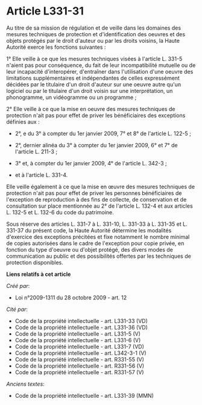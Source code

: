 # Article L331-31

Au titre de sa mission de régulation et de veille dans les domaines des mesures techniques de protection et d'identification
des oeuvres et des objets protégés par le droit d'auteur ou par les droits voisins, la Haute Autorité exerce les fonctions
suivantes : 

1° Elle veille à ce que les mesures techniques visées à l'article L. 331-5 n'aient pas pour conséquence, du fait de leur
incompatibilité mutuelle ou de leur incapacité d'interopérer, d'entraîner dans l'utilisation d'une oeuvre des limitations
supplémentaires et indépendantes de celles expressément décidées par le titulaire d'un droit d'auteur sur une oeuvre autre
qu'un logiciel ou par le titulaire d'un droit voisin sur une interprétation, un phonogramme, un vidéogramme ou un
programme ; 

2° Elle veille à ce que la mise en oeuvre des mesures techniques de protection n'ait pas pour effet de priver les
bénéficiaires des exceptions définies aux :

- 2°, e du 3° à compter du 1er janvier 2009, 7° et 8° de l'article L. 122-5 ;

- 2°, dernier alinéa du 3° à compter du 1er janvier 2009, 6° et 7° de l'article L. 211-3 ;

- 3° et, à compter du 1er janvier 2009, 4° de l'article L. 342-3 ;

- et à l'article L. 331-4. 

Elle veille également à ce que la mise en œuvre des mesures techniques de protection n'ait pas pour effet de priver les
personnes bénéficiaires de l'exception de reproduction à des fins de collecte, de conservation et de consultation sur place
mentionnée au 2° de l'article L. 132-4 et aux articles L. 132-5 et L. 132-6 du code du patrimoine. 

Sous réserve des articles L. 331-7 à L. 331-10, L. 331-33 à L. 331-35 et L. 331-37 du présent code, la Haute Autorité
détermine les modalités d'exercice des exceptions précitées et fixe notamment le nombre minimal de copies autorisées dans le
cadre de l'exception pour copie privée, en fonction du type d'oeuvre ou d'objet protégé, des divers modes de communication au
public et des possibilités offertes par les techniques de protection disponibles.

**Liens relatifs à cet article**

_Créé par_:

  - Loi n°2009-1311 du 28 octobre 2009 - art. 12

_Cité par_:

  - Code de la propriété intellectuelle - art. L331-33 (VD)
  - Code de la propriété intellectuelle - art. L331-36 (VD)
  - Code de la propriété intellectuelle - art. L331-5 (V)
  - Code de la propriété intellectuelle - art. L331-6 (V)
  - Code de la propriété intellectuelle - art. L331-7 (VD)
  - Code de la propriété intellectuelle - art. L342-3-1 (V)
  - Code de la propriété intellectuelle - art. R331-55 (V)
  - Code de la propriété intellectuelle - art. R331-56 (V)
  - Code de la propriété intellectuelle - art. R331-57 (V)

_Anciens textes_:

  - Code de la propriété intellectuelle - art. L331-39 (MMN)
